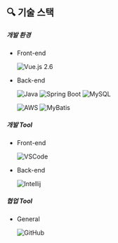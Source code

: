 ## 🔍 기술 스택

##### 개발 환경

- Front-end

  ![Vue.js 2.6](http://img.shields.io/badge/-Vue.js_2.6-47C08D?logo=vue.js&logoColor=fff) 

- Back-end

  ![Java](https://img.shields.io/badge/Java_11.0.10-ED8B00?logo=java&logoColor=white) ![Spring Boot](https://img.shields.io/badge/Spring_Boot_2.5.2-6DB33F?&logo=spring&logoColor=white) ![MySQL](https://img.shields.io/badge/MySQL_8.0.23-3A79A3?&logo=mysql&logoColor=white) 

  ![AWS](https://img.shields.io/badge/AWS-EC690E?&logo=amazon-aws&logoColor=white) ![MyBatis](https://img.shields.io/badge/MyBatis_2.2.0-B4A981?&logo=hibernate&logoColor=white) 


##### 개발 Tool

- Front-end

  ![VSCode](https://img.shields.io/badge/VS_code-23A8F2?&logo=visualstudio&logoColor=white) 

- Back-end

  ![Intellij](https://img.shields.io/badge/Intellij_IDEA_2021.1-CD3F72?&logo=jetbrains&logoColor=white) 

##### 협업 Tool

- General

  ![GitHub](https://img.shields.io/badge/GitHub-777777?&logo=github&logoColor=white) 
